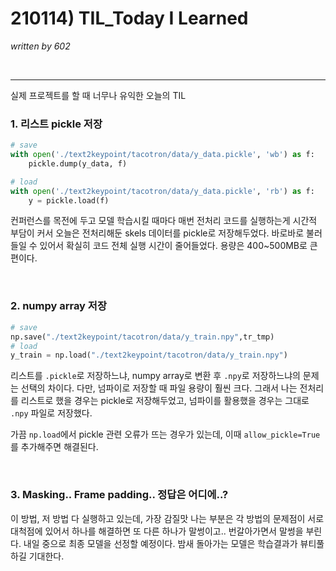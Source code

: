# 210114) TIL_Today I Learned

_written by 602_

<br/>



---

실제 프로젝트를 할 때 너무나 유익한 오늘의 TIL



### 1. 리스트 pickle 저장

```python
# save
with open('./text2keypoint/tacotron/data/y_data.pickle', 'wb') as f:
    pickle.dump(y_data, f)

# load
with open('./text2keypoint/tacotron/data/y_data.pickle', 'rb') as f:
    y = pickle.load(f)
```

컨퍼런스를 목전에 두고 모델 학습시킬 때마다 매번 전처리 코드를 실행하는게 시간적 부담이 커서 오늘은 전처리해둔 skels 데이터를 pickle로 저장해두었다.  바로바로 불러들일 수 있어서 확실히 코드 전체 실행 시간이 줄어들었다. 용량은 400~500MB로 큰 편이다.

<br/>

  

### 2. numpy array 저장

```python
# save
np.save("./text2keypoint/tacotron/data/y_train.npy",tr_tmp)
# load
y_train = np.load("./text2keypoint/tacotron/data/y_train.npy")
```

리스트를 `.pickle`로 저장하느냐, numpy array로 변환 후 `.npy`로 저장하느냐의 문제는 선택의 차이다. 다만, 넘파이로 저장할 때 파일 용량이 훨씬 크다. 그래서 나는 전처리를 리스트로 했을 경우는 pickle로 저장해두었고, 넘파이를 활용했을 경우는 그대로 `.npy` 파일로 저장했다.



가끔 `np.load`에서 pickle 관련 오류가 뜨는 경우가 있는데, 이때 `allow_pickle=True`를 추가해주면 해결된다.



<br/>



### 3. Masking.. Frame padding.. 정답은 어디에..?

이 방법, 저 방법 다 실행하고 있는데, 가장 감질맛 나는 부분은 각 방법의 문제점이 서로 대척점에 있어서 하나를 해결하면 또 다른 하나가 말썽이고.. 번갈아가면서 말썽을 부린다. 내일 중으로 최종 모델을 선정할 예정이다. 밤새 돌아가는 모델은 학습결과가 뷰티풀하길 기대한다.

